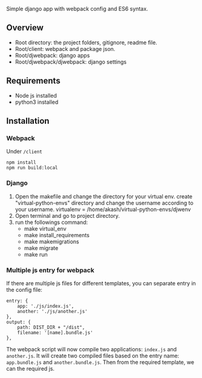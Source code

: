 Simple django app with webpack config and ES6 syntax. 

## Overview

- Root directory: the project folders, gitignore, readme file.
- Root/client: webpack and package json.
- Root/djwebpack: django apps
- Root/djwebpack/djwebpack: django settings

## Requirements
- Node js installed
- python3 installed

## Installation

### Webpack

Under `/client`

```
npm install 
npm run build:local
```

### Django

1. Open the makefile and change the directory for your virtual env. create "virtual-python-envs" directory and change the username according to your username.
virtualenv = /home/akash/virtual-python-envs/djwenv
2. Open terminal and go to project directory.
3. run the followings command:
	* make virtual_env
	* make install_requirements
	* make makemigrations
	* make migrate
	* make run


### Multiple js entry for webpack

If there are multiple js files for different templates, you can separate entry in the config file:
```
entry: {
    app: './js/index.js',
    another: './js/another.js'
},
output: {
    path: DIST_DIR + "/dist",
    filename: '[name].bundle.js'
},
```
The webpack script will now compile two applications: `index.js` and `another.js`. It will create two compiled files based on the entry name: `app.bundle.js` and `another.bundle.js`. Then from the required template, we can the required js.